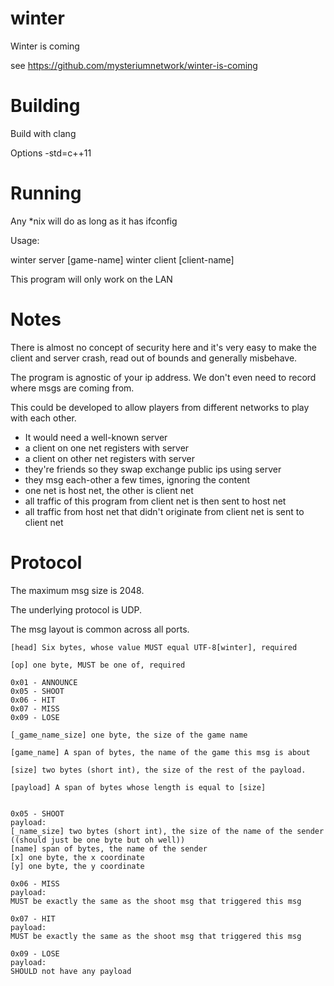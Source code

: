 # winter
Winter is coming

see https://github.com/mysteriumnetwork/winter-is-coming

# Building

Build with clang

Options -std=c++11

# Running

Any *nix will do as long as it has ifconfig

Usage:

  winter server [game-name]
  winter client [client-name]

This program will only work on the LAN

# Notes

There is almost no concept of security here and it's very easy to make the client and server crash, read out of bounds and generally misbehave.


The program is agnostic of your ip address. We don't even need to record where msgs are coming from.


This could be developed to allow players from different networks to play with each other.
  - It would need a well-known server
  - a client on one net registers with server
  - a client on other net registers with server
  - they're friends so they swap exchange public ips using server
  - they msg each-other a few times, ignoring the content
  - one net is host net, the other is client net
  - all traffic of this program from client net is then sent to host net
  - all traffic from host net that didn't originate from client net is sent to client net

# Protocol

The maximum msg size is 2048.

The underlying protocol is UDP.

The msg layout is common across all ports.


    [head] Six bytes, whose value MUST equal UTF-8[winter], required

    [op] one byte, MUST be one of, required

    0x01 - ANNOUNCE
    0x05 - SHOOT
    0x06 - HIT
    0x07 - MISS
    0x09 - LOSE

    [_game_name_size] one byte, the size of the game name

    [game_name] A span of bytes, the name of the game this msg is about

    [size] two bytes (short int), the size of the rest of the payload.

    [payload] A span of bytes whose length is equal to [size]


    0x05 - SHOOT
    payload:
    [_name_size] two bytes (short int), the size of the name of the sender ((should just be one byte but oh well))
    [name] span of bytes, the name of the sender
    [x] one byte, the x coordinate
    [y] one byte, the y coordinate

    0x06 - MISS
    payload:
    MUST be exactly the same as the shoot msg that triggered this msg

    0x07 - HIT
    payload:
    MUST be exactly the same as the shoot msg that triggered this msg

    0x09 - LOSE
    payload:
    SHOULD not have any payload
